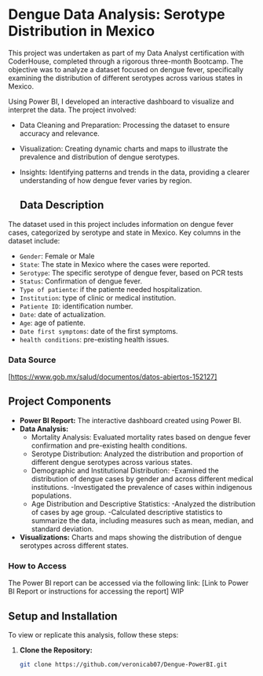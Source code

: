 # Dengue Data Analysis: Serotype Distribution in Mexico

This project was undertaken as part of my Data Analyst certification with CoderHouse, completed through a rigorous three-month Bootcamp. The objective was to analyze a dataset focused on dengue fever, specifically examining the distribution of different serotypes across various states in Mexico.

Using Power BI, I developed an interactive dashboard to visualize and interpret the data. The project involved:

- Data Cleaning and Preparation: Processing the dataset to ensure accuracy and relevance.
- Visualization: Creating dynamic charts and maps to illustrate the prevalence and distribution of dengue serotypes.
- Insights: Identifying patterns and trends in the data, providing a clearer understanding of how dengue fever varies by region.

  ## Data Description

The dataset used in this project includes information on dengue fever cases, categorized by serotype and state in Mexico. Key columns in the dataset include:

- `Gender`: Female or Male
- `State`: The state in Mexico where the cases were reported.
- `Serotype`: The specific serotype of dengue fever, based on PCR tests
- `Status`: Confirmation of dengue fever.
- `Type of patiente`: if the patiente needed hospitalization.
- `Institution`: type of clinic or medical institution.
- `Patiente ID`: identification number.
- `Date`: date of actualization.
- `Age`: age of patiente.
- `Date first symptoms`: date of the first symptoms.
- `health conditions`: pre-existing health issues.

### Data Source

[https://www.gob.mx/salud/documentos/datos-abiertos-152127]

## Project Components

- **Power BI Report:** The interactive dashboard created using Power BI.
- **Data Analysis:**
    - Mortality Analysis: Evaluated mortality rates based on dengue fever confirmation and pre-existing health conditions.
    - Serotype Distribution: Analyzed the distribution and proportion of different dengue serotypes across various states.
    - Demographic and Institutional Distribution:
        -Examined the distribution of dengue cases by gender and across different medical institutions.
        -Investigated the prevalence of cases within indigenous populations.
    - Age Distribution and Descriptive Statistics:
        -Analyzed the distribution of cases by age group.
        -Calculated descriptive statistics to summarize the data, including measures such as mean, median, and standard deviation.
- **Visualizations:** Charts and maps showing the distribution of dengue serotypes across different states.

### How to Access

The Power BI report can be accessed via the following link: [Link to Power BI Report or instructions for accessing the report] WIP

## Setup and Installation

To view or replicate this analysis, follow these steps:

1. **Clone the Repository:**

   ```bash
   git clone https://github.com/veronicab07/Dengue-PowerBI.git

